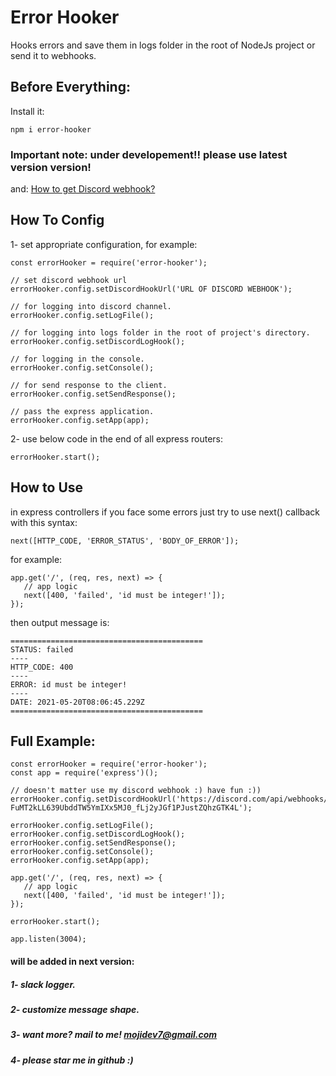 # Error Hooker
 Hooks errors and save them in logs folder in the root of NodeJs project or send it to webhooks.

## Before Everything:
Install it:
```
npm i error-hooker
```
### Important note: under developement!! please use latest version version!

and:
[How to get Discord webhook?](https://support.discord.com/hc/en-us/articles/228383668-Intro-to-Webhooks)

## How To Config
1- set appropriate configuration, for example:

````
const errorHooker = require('error-hooker');

// set discord webhook url
errorHooker.config.setDiscordHookUrl('URL OF DISCORD WEBHOOK');

// for logging into discord channel.
errorHooker.config.setLogFile(); 

// for logging into logs folder in the root of project's directory.
errorHooker.config.setDiscordLogHook(); 

// for logging in the console.
errorHooker.config.setConsole();

// for send response to the client.
errorHooker.config.setSendResponse();

// pass the express application.
errorHooker.config.setApp(app); 

````

2- use below code in the end of all express routers:

```
errorHooker.start();
```

## How to Use
in express controllers if you face some errors just try to use next() callback with this syntax:

```
next([HTTP_CODE, 'ERROR_STATUS', 'BODY_OF_ERROR']);
```

for example: 

```
app.get('/', (req, res, next) => {
   // app logic
   next([400, 'failed', 'id must be integer!']);
});
```

then output message is:

```
===========================================
STATUS: failed
----
HTTP_CODE: 400
----
ERROR: id must be integer!
----
DATE: 2021-05-20T08:06:45.229Z
===========================================
```


## Full Example:

```
const errorHooker = require('error-hooker');
const app = require('express')();

// doesn't matter use my discord webhook :) have fun :))
errorHooker.config.setDiscordHookUrl('https://discord.com/api/webhooks/844646357372239882/BOmvPxqieTqr8H5G-FuMT2kLL639UbddTW5YmIXx5MJ0_fLj2yJGf1PJustZQhzGTK4L');

errorHooker.config.setLogFile();
errorHooker.config.setDiscordLogHook();
errorHooker.config.setSendResponse();
errorHooker.config.setConsole();
errorHooker.config.setApp(app);

app.get('/', (req, res, next) => {
   // app logic
   next([400, 'failed', 'id must be integer!']);
});

errorHooker.start();

app.listen(3004);
```

#### will be added in next version:
##### 1- slack logger.
##### 2- customize message shape.
##### 3- want more? mail to me! mojidev7@gmail.com
##### 4- please star me in github :)

